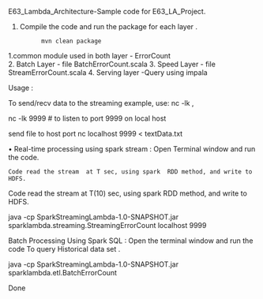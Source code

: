E63_Lambda_Architecture-Sample code for E63_LA_Project. 

1. Compile the code and run the package  for each layer . 

             mvn clean package
		
1.common module used in both layer - ErrorCount		
2. Batch Layer - file BatchErrorCount.scala 
3. Speed Layer  - file StreamErrorCount.scala
4. Serving  layer  -Query  using impala 

Usage : 

To send/recv  data to the streaming example, use: nc -lk , 

nc -lk 9999     # to listen to port 9999 on local host 

send file to host port  nc localhost 9999 < textData.txt   


•	Real-time processing using spark stream : Open Terminal window and run the code.
 
    Code read the stream  at T sec, using spark  RDD method, and write to HDFS.
  Code read the stream  at T(10) sec, using spark  RDD method, and write to HDFS.

java -cp SparkStreamingLambda-1.0-SNAPSHOT.jar  sparklambda.streaming.StreamingErrorCount localhost 9999


Batch Processing Using Spark SQL : Open the terminal window  and run the code 
 To query Historical data set .


java -cp SparkStreamingLambda-1.0-SNAPSHOT.jar sparklambda.etl.BatchErrorCount


Done 